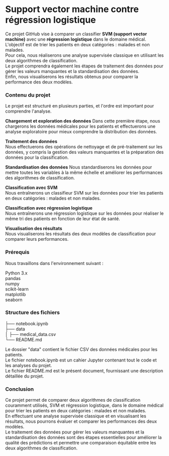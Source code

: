 # Support vector machine contre régression logistique

Ce projet GitHub vise à comparer un classifier **SVM (support vector machine)** avec une **régression logistique** dans le domaine médical.    
L'objectif est de trier les patients en deux catégories : malades et non malades.   
Pour cela, nous réaliserons une analyse supervisée classique en utilisant les deux algorithmes de classification.    
Le projet comprendra également les étapes de traitement des données pour gérer les valeurs manquantes et la standardisation des données.     
Enfin, nous visualiserons les résultats obtenus pour comparer la performance des deux modèles.

### Contenu du projet
Le projet est structuré en plusieurs parties, et l'ordre est important pour comprendre l'analyse.    

**Chargement et exploration des données**
Dans cette première étape, nous chargerons les données médicales pour les patients et effectuerons une analyse exploratoire pour mieux comprendre la distribution des données.

**Traitement des données**    
Nous effectuerons des opérations de nettoyage et de pré-traitement sur les données, y compris la gestion des valeurs manquantes et la préparation des données pour la classification.

**Standardisation des données**
Nous standardiserons les données pour mettre toutes les variables à la même échelle et améliorer les performances des algorithmes de classification.

**Classification avec SVM**   
Nous entraînerons un classifieur SVM sur les données pour trier les patients en deux catégories : malades et non malades.

**Classification avec régression logistique**     
Nous entraînerons une régression logistique sur les données pour réaliser le même tri des patients en fonction de leur état de santé.

**Visualisation des résultats**    
Nous visualiserons les résultats des deux modèles de classification pour comparer leurs performances.

### Prérequis
Nous travaillons dans l'environnement suivant :     

Python 3.x    
pandas     
numpy      
scikit-learn     
matplotlib      
seaborn

### Structure des fichiers

├── notebook.ipynb     
├── data    
│   ├── medical_data.csv     
└── README.md     

Le dossier "data" contient le fichier CSV des données médicales pour les patients.     
Le fichier notebook.ipynb est un cahier Jupyter contenant tout le code et les analyses du projet.      
Le fichier README.md est le présent document, fournissant une description détaillée du projet.      

### Conclusion
Ce projet permet de comparer deux algorithmes de classification couramment utilisés, SVM et régression logistique, dans le domaine médical pour trier les patients en deux catégories : malades et non malades.     
En effectuant une analyse supervisée classique et en visualisant les résultats, nous pourrons évaluer et comparer les performances des deux modèles.    
Le traitement des données pour gérer les valeurs manquantes et la standardisation des données sont des étapes essentielles pour améliorer la qualité des prédictions et permettre une comparaison équitable entre les deux algorithmes de classification.
